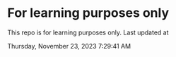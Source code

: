 # For learning purposes only
This repo is for learning purposes only.
Last updated at

Thursday, November 23, 2023 7:29:41 AM

